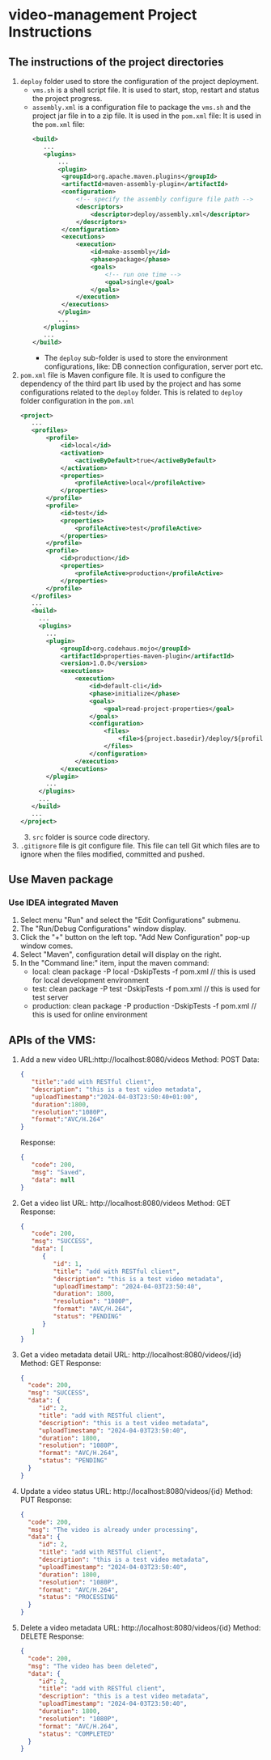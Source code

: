 # video-management Project Instructions
## The instructions of the project directories
1. `deploy` folder used to store the configuration of the project deployment.
    - `vms.sh` is a shell script file. It is used to start, stop, restart and status the project progress.
    - `assembly.xml` is a configuration file to package the `vms.sh` and the project jar file in to a zip file.
      It is used in the `pom.xml` file:
      It is used in the `pom.xml` file:
        ```xml
       <build>
           ...
           <plugins>
               ...
               <plugin>
                <groupId>org.apache.maven.plugins</groupId>
                <artifactId>maven-assembly-plugin</artifactId>
                <configuration>
                    <!-- specify the assembly configure file path -->
                    <descriptors>
                        <descriptor>deploy/assembly.xml</descriptor>
                    </descriptors>
                </configuration>
                <executions>
                    <execution>
                        <id>make-assembly</id>
                        <phase>package</phase>
                        <goals>
                            <!-- run one time -->
                            <goal>single</goal>
                        </goals>
                    </execution>
                </executions>
               </plugin>
               ...
           </plugins>
           ...
       </build>
        ```
        - The `deploy` sub-folder is used to store the environment configurations, like: DB connection configuration, server port etc.
2. `pom.xml` file is Maven configure file. It is used to configure the dependency of the third part lib used by the project and has some configurations related to the `deploy` folder.
   This is related to `deploy` folder configuration in the `pom.xml`
     ```xml
    <project>
        ...
        <profiles>
            <profile>
                <id>local</id>
                <activation>
                    <activeByDefault>true</activeByDefault>
                </activation>
                <properties>
                    <profileActive>local</profileActive>
                </properties>
            </profile>
            <profile>
                <id>test</id>
                <properties>
                    <profileActive>test</profileActive>
                </properties>
            </profile>
            <profile>
                <id>production</id>
                <properties>
                    <profileActive>production</profileActive>
                </properties>
            </profile>
        </profiles>
        ...
        <build>
          ...
          <plugins>
            ...
            <plugin>
                <groupId>org.codehaus.mojo</groupId>
                <artifactId>properties-maven-plugin</artifactId>
                <version>1.0.0</version>
                <executions>
                    <execution>
                        <id>default-cli</id>
                        <phase>initialize</phase>
                        <goals>
                            <goal>read-project-properties</goal>
                        </goals>
                        <configuration>
                            <files>
                                <file>${project.basedir}/deploy/${profileActive}/profile.properties</file>
                            </files>
                        </configuration>
                    </execution>
                </executions>
            </plugin>
            ...
          </plugins>
          ...
        </build>
        ...
    </project>
     ```
    3. `src` folder is source code directory.
4. `.gitignore` file is git configure file. This file can tell Git which files are to ignore when the files modified, committed and pushed.

## Use Maven package
### Use IDEA integrated Maven
1. Select menu "Run" and select the "Edit Configurations" submenu.
2. The "Run/Debug Configurations" window display.
3. Click the "+" button on the left top. "Add New Configuration" pop-up window comes.
4. Select "Maven", configuration detail will display on the right.
5. In the "Command line:" item, input the maven command:
    - local: clean package -P local -DskipTests -f pom.xml // this is used for local development environment
    - test: clean package -P test -DskipTests -f pom.xml // this is used for test server
    - production: clean package -P production -DskipTests -f pom.xml // this is used for online environment

## APIs of the VMS:
1. Add a new video
   URL:http://localhost:8080/videos
   Method: POST
   Data:
   ```json
   {
      "title":"add with RESTful client",
      "description": "this is a test video metadata",
      "uploadTimestamp":"2024-04-03T23:50:40+01:00",
      "duration":1800,
      "resolution":"1080P",
      "format":"AVC/H.264"
   }
   ```
   Response:
   ```json
   {
      "code": 200,
      "msg": "Saved",
      "data": null
   }
   ```
2. Get a video list
   URL: http://localhost:8080/videos
   Method: GET
   Response:
   ```json
   {
      "code": 200,
      "msg": "SUCCESS",
      "data": [
         {
            "id": 1,
            "title": "add with RESTful client",
            "description": "this is a test video metadata",
            "uploadTimestamp": "2024-04-03T23:50:40",
            "duration": 1800,
            "resolution": "1080P",
            "format": "AVC/H.264",
            "status": "PENDING"
         }
      ]
   }
   ```
3. Get a video metadata detail
   URL: http://localhost:8080/videos/{id}
   Method: GET
   Response:
   ```json
   {
     "code": 200,
     "msg": "SUCCESS",
     "data": {
        "id": 2,
        "title": "add with RESTful client",
        "description": "this is a test video metadata",
        "uploadTimestamp": "2024-04-03T23:50:40",
        "duration": 1800,
        "resolution": "1080P",
        "format": "AVC/H.264",
        "status": "PENDING"
     }
   }
   ```
4. Update a video status
   URL: http://localhost:8080/videos/{id}
   Method: PUT
   Response:
   ```json
   {
     "code": 200,
     "msg": "The video is already under processing",
     "data": {
        "id": 2,
        "title": "add with RESTful client",
        "description": "this is a test video metadata",
        "uploadTimestamp": "2024-04-03T23:50:40",
        "duration": 1800,
        "resolution": "1080P",
        "format": "AVC/H.264",
        "status": "PROCESSING"
     }
   }
   ```
5. Delete a video metadata
   URL: http://localhost:8080/videos/{id}
   Method: DELETE
   Response:
   ```json
   {
     "code": 200,
     "msg": "The video has been deleted",
     "data": {
        "id": 2,
        "title": "add with RESTful client",
        "description": "this is a test video metadata",
        "uploadTimestamp": "2024-04-03T23:50:40",
        "duration": 1800,
        "resolution": "1080P",
        "format": "AVC/H.264",
        "status": "COMPLETED"
     }
   }
   ```